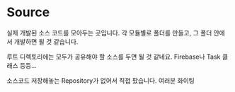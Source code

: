 # Source
실제 개발된 소스 코드를 모아두는 곳입니다.
각 모듈별로 폴더를 만들고, 그 폴더 안에서 개발하면 될 것 같습니다.

루트 디렉토리에는 모두가 공유해야 할 소스를 두면 될 것 같네요.
Firebase나 Task 클래스 등등...

소스코드 저장해놓는 Repository가 없어서 직접 팠습니다.
여러분 화이팅
